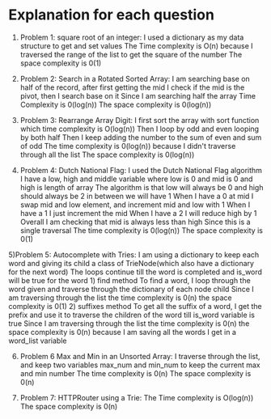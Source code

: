 # Explanation for each question 

1) Problem 1: square root of an integer:
    I used a dictionary as my data structure to get and set values
    The Time complexity is  O(n) because I traversed the range of the list to get the square of the number
    The space complexity is 0(1) 
   

2) Problem 2: Search in a Rotated Sorted Array:
   I am searching base on half of the record, after first getting the mid 
   I check if the mid is the pivot, then I search base on it 
   Since I am searching half the array Time Complexity is 0(log(n))
   The space complexity is 0(log(n))
   

3) Problem 3: Rearrange Array Digit:
   I first sort the array with sort function which time complexity is O(log(n))
   Then I loop by odd and even looping by both half 
   Then I keep adding the number to the sum of even and sum of odd 
   The time complexity is 0(log(n)) because I didn't traverse through all the list 
   The space complexity is 0(log(n))
 
   

4) Problem 4: Dutch National Flag:
    I used the Dutch National Flag algorithm 
    I have a low, high and middle variable where low is 0 and mid is 0 and high is length of array 
    The algorithm is that low will always be 0 and high should always be 2 in between we will have 1
    When I have a 0 at mid I swap mid and low element, and increment mid and low with 1
    When I have a 1 I just increment the mid 
    When I have a 2 I will reduce high by 1 
    Overall I am checking that mid is always less than high
    Since this is a single traversal 
    The time complexity  is  0(log(n)) 
    The space complexity is 0(1)
   

5)Problem 5: Autocomplete with Tries:
    I am using a dictionary to keep each word and giving its child a class of TrieNode(which also have a dictionary for the next word)
    The loops continue till the word is completed and is_word will be true for the word
    1) find method 
        To find a word, I loop through the word given and traverse through the dictionary of each node child
        Since I am traversing through the list 
        the time complexity is 0(n)
        the space complexity is 0(1)
    2) suffixes method 
        To get all the suffix of a word, I get the prefix and use it to traverse the children of the word till is_word variable is true
        Since I am traversing through the list 
        the time complexity is 0(n)
        the space complexity is 0(n) because I  am saving all the words I get in a word_list variable 

6) Problem 6 Max and Min in an Unsorted Array:
    I traverse through the list, and keep two variables max_num and min_num to keep the current max and min number
    The time complexity is 0(n)
    The space complexity is 0(n)
   

7) Problem 7: HTTPRouter using a Trie:
    The Time complexity is O(log(n)) 
    The space complexity is 0(n)

    

